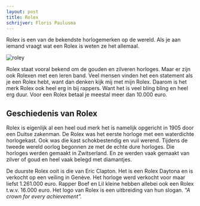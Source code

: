 ```yaml
---
layout: post
title: Rolex
schrijver: Floris Paulusma
---
```

Rolex is een van de bekendste horlogemerken op de wereld. Als je aan iemand vraagt wat een Rolex is weten ze het allemaal.

![roley](http://freepngimages.com/wp-content/uploads/2016/01/rolex-logo-designer-watches-transparent-background.png)

Rolex staat vooral bekend om de gouden en zilveren horloges. Maar er zijn ook Rolexen met een leren band. Veel mensen vinden het een statement als je een Rolex hebt, want dan denken kijk mij met mijn Rolex. Daarom is het merk Rolex ook heel erg in bij rappers. Want het is veel bling bling en heel erg duur. Voor een Rolex betaal je meestal meer dan 10.000 euro. 
## Geschiedenis van Rolex 
Rolex is eigenlijk al een heel oud merk het is namelijk opgericht in 1905 door een Duitse zakenman. De Rolex was het eerste horloge met een waterdichte horlogekast. Ook was die kast schokbestendig en vuil werend. Tijdens de tweede wereld oorlog begonnen ze met de echte dure horloges. Die horloges werden gemaakt in Zwitserland. En ze werden vaak gemaakt van zilver of goud en heel vaak belegd met diamantjes.

De duurste Rolex ooit is die van Eric Clapton. Het is een Rolex Daytona en is verkocht op een veiling in Genève. Het horloge werd verkocht voor maar liefst 1.261.000 euro. Rapper Boef en Lil kleine hebben allebei ook een Rolex t.w.v. 16.000 euro. Het logo van Rolex is een uitbreiding van hun slogan. _"A crown for every achievement"._ 
